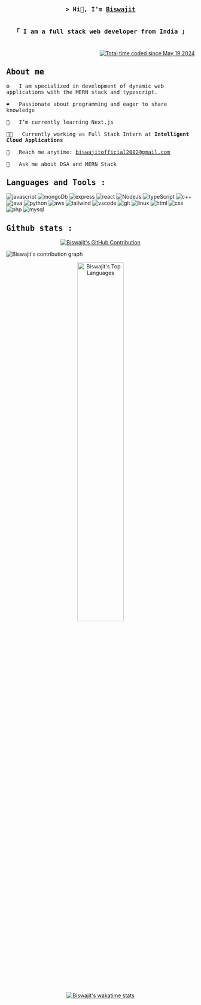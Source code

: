 <h1 align="center"></h1>

<h3 align="center">
    <samp>&gt; Hi👋, I'm <b> <a target="_blank" href="">Biswajit</a> </b>
    <p align="center">
    <samp>
        <br>
        「 I am a full stack web developer from <b>India</b> 」
        <br>
    </samp>
    </p>
</h3>
<h1 align="center"></h1>

###

<p align="right">
<a href="https://wakatime.com/@b71f4e85-b0ea-492b-9a3c-52d2977789c2"><img src="https://wakatime.com/badge/user/b71f4e85-b0ea-492b-9a3c-52d2977789c2.svg" alt="Total time coded since May 19 2024" /></a>
</p>

## <samp>About me</samp>

<samp>

⚙️ &emsp; I am specialized in development of dynamic web applications with the MERN stack and typescript.<br/><br/>
❤️ &emsp; Passionate about programming and eager to share knowledge<br/><br/>
🌱 &emsp; I’m currently learning Next.js<br/><br/>
👨‍💻 &emsp; Currently working as Full Stack Intern at <b>Intelligent Cloud Applications</b><br/></br>
📧 &emsp; Reach me anytime: biswajitofficial2002@gmail.com<br/><br/>
💬 &emsp; Ask me about DSA and MERN Stack

</samp>

###

###

## <samp>Languages and Tools :</samp>

![javascript](https://img.shields.io/badge/JavaScript-F7DF1E?style=for-the-badge&logo=javascript&logoColor=black)
![mongoDb](https://img.shields.io/badge/MongoDB-4EA94B?style=for-the-badge&logo=mongodb&logoColor=white)
![express](https://img.shields.io/badge/Express.js-404D59?style=for-the-badge)
![react](https://img.shields.io/badge/React-20232A?style=for-the-badge&logo=react&logoColor=61DAFB)
![NodeJs](https://img.shields.io/badge/Node.js-43853D?style=for-the-badge&logo=node.js&logoColor=white)
![typeScript](https://img.shields.io/badge/TypeScript-007ACC?style=for-the-badge&logo=typescript&logoColor=white)
![c++](https://img.shields.io/badge/C%2B%2B-00599C?style=for-the-badge&logo=c%2B%2B&logoColor=white)
![java](https://img.shields.io/badge/Java-ED8B00?style=for-the-badge&logo=openjdk&logoColor=white)
![python](https://img.shields.io/badge/Python-14354C?style=for-the-badge&logo=python&logoColor=white)
![aws](https://img.shields.io/badge/Amazon_AWS-232F3E?style=for-the-badge&logo=amazon-aws&logoColor=white)
![tailwind](https://img.shields.io/badge/Tailwind_CSS-38B2AC?style=for-the-badge&logo=tailwind-css&logoColor=white)
![vscode](https://img.shields.io/badge/Visual_Studio_Code-0078D4?style=for-the-badge&logo=visual%20studio%20code&logoColor=white)
![git](https://img.shields.io/badge/GIT-E44C30?style=for-the-badge&logo=git&logoColor=white)
![linux](https://img.shields.io/badge/Linux-FCC624?style=for-the-badge&logo=linux&logoColor=black)
![html](https://img.shields.io/badge/HTML5-E34F26?style=for-the-badge&logo=html5&logoColor=white)
![css](https://img.shields.io/badge/CSS3-1572B6?style=for-the-badge&logo=css3&logoColor=white)
![php](https://img.shields.io/badge/PHP-777BB4?style=for-the-badge&logo=php&logoColor=white)
![mysql](https://img.shields.io/badge/MySQL-00000F?style=for-the-badge&logo=mysql&logoColor=white)

###

###

## <samp>Github stats :</samp>

<!-- <p align="center">
<a href="https://github.com/biswajitpodili"><img src="https://github-readme-streak-stats.herokuapp.com/?user=biswajitpodili&theme=radical&border=7F3FBF&background=0D1117" alt="GitHub Streak of Biswajit" /></a>
</p> -->

<p align="center">
  <a href="https://github.com/biswajitpodili">
    <img src="https://github-profile-summary-cards.vercel.app/api/cards/profile-details?username=biswajitpodili&theme=radical" alt="Biswajit's GitHub Contribution"/>
  </a>
</p>

![Biswajit's contribution graph](https://github-readme-activity-graph.vercel.app/graph?username=biswajitpodili&custom_title=Biswajit's%20%20GitHub%20Activity%20Graph&bg_color=0D1117&color=7F3FBF&line=7F3FBF&point=7F3FBF&area_color=FFFFFF&title_color=FFFFFF&area=true)

<p align="center">
<a href="https://github.com/biswajitpodili"><img alt="Biswajit's Top Languages" src="https://github-readme-stats.vercel.app/api/top-langs/?username=biswajitpodili&layout=donut-vertical&theme=radical&border_color=7F3FBF&bg_color=0D1117&title_color=F85D7F&icon_color=F8D866"width="49.5%"/></a>
</p>

<p align="center">
    <a href="https://github.com/biswajitpodili">
    <img alt="Biswajit's wakatime stats" src="https://github-readme-stats.vercel.app/api/wakatime?username=biswajitpodili&theme=radical&border_color=7F3FBF&bg_color=0D1117&title_color=F85D7F&icon_color=F8D866"/></a>
</p>

